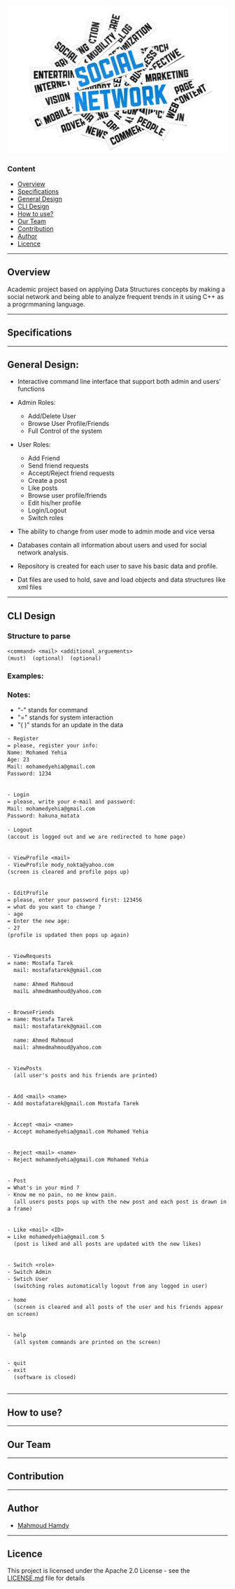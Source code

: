 ![Screenshot](Social_Network.jpg)

### Content
* [Overview](#overview)
* [Specifications](#specifications)
* [General Design](#general-design)
* [CLI Design](#cli-design)
* [How to use?](#how-to-use-)
* [Our Team](#our-team)
* [Contribution](#contribution)
* [Author](#author)
* [Licence](#licence)
___

## Overview
Academic project based on applying Data Structures concepts by making a social network and being able to analyze frequent trends in it using C++ as a progrmmaning language.

___

## Specifications

___

## General Design:
- Interactive command line interface that support both admin and users’ functions
- Admin Roles:
  * Add/Delete User
  * Browse User Profile/Friends
  * Full Control of the system
  
- User Roles:
  * Add Friend
  * Send friend requests
  * Accept/Reject friend requests
  * Create a post
  * Like posts
  * Browse user profile/friends
  * Edit his/her profile
  * Login/Logout
  * Switch roles
  
- The ability to change from user mode to admin mode and vice versa
- Databases contain all information about users and used for social network analysis.
- Repository is created for each user to save his basic data and profile.
- Dat files are used to hold, save and load objects and data structures like xml files

___

## CLI Design
### Structure to parse
```shell
<command> <mail> <additional_arguements>
(must)  (optional)  (optional)

```

### Examples:
### Notes:
- "-"    stands for command
- "="    stands for system interaction
- "( )"  stands for an update in the data
    
```shell
- Register
= please, register your info:
Name: Mohamed Yehia
Age: 23
Mail: mohamedyehia@gmail.com
Password: 1234


- Login
= please, write your e-mail and password:
Mail: mohamedyehia@gmail.com
Password: hakuna_matata

- Logout
(accout is logged out and we are redirected to home page)


- ViewProfile <mail>
- ViewProfile mody_nokta@yahoo.com
(screen is cleared and profile pops up)


- EditProfile
= please, enter your password first: 123456
= what do you want to change ?
- age
= Enter the new age:
- 27
(profile is updated then pops up again)


- ViewRequests
= name: Mostafa Tarek
  mail: mostafatarek@gmail.com
  
  name: Ahmed Mahmoud
  mailL ahmedmamhoud@yahoo.com
  

- BrowseFriends
= name: Mostafa Tarek
  mail: mostafatarek@gmail.com
  
  name: Ahmed Mahmoud
  mail: ahmedmahmoud@yahoo.com
  

- ViewPosts
  (all user's posts and his friends are printed)


- Add <mail> <name>
- Add mostafatarek@gmail.com Mostafa Tarek


- Accept <mai> <name>
- Accept mohamedyehia@gmail.com Mohamed Yehia


- Reject <mail> <name>
- Reject mohamedyehia@gmail.com Mohamed Yehia


- Post
= What's in your mind ?
- Know me no pain, no me know pain.
  (all users posts pops up with the new post and each post is drawn in a frame)


- Like <mail> <ID>
= Like mohamedyehia@gmail.com 5
  (post is liked and all posts are updated with the new likes)


- Switch <role>
- Switch Admin
- Swtich User
  (switching roles automatically logout from any logged in user)

- home
  (screen is cleared and all posts of the user and his friends appear on screen)


- help
  (all system commands are printed on the screen)


- quit
- exit
  (software is closed)


```
___

## How to use?


___

## Our Team


___

## Contribution


___

## Author
* [Mahmoud Hamdy](https://github.com/SuperMoody)

___

## Licence

This project is licensed under the Apache 2.0 License - see the [LICENSE.md](https://github.com/SuperMoody/Social-Network/blob/master/LICENSE) file for details


